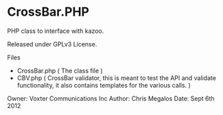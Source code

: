 CrossBar.PHP
============


PHP class to interface with kazoo.

Released under GPLv3 License. 

Files
- CrossBar.php ( The class file ) 
- CBV.php ( CrossBar validator, this is meant to test the API and validate functionality, it also contains templates for the various calls. ) 


Owner: Voxter Communications Inc
Author: Chris Megalos
Date: Sept 6th 2012


